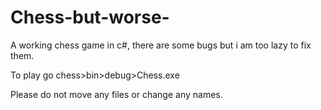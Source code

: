 # Chess-but-worse-

A working chess game in c#, there are some bugs but i am too lazy to fix them.

To play go chess>bin>debug>Chess.exe

Please do not move any files or change any names.
